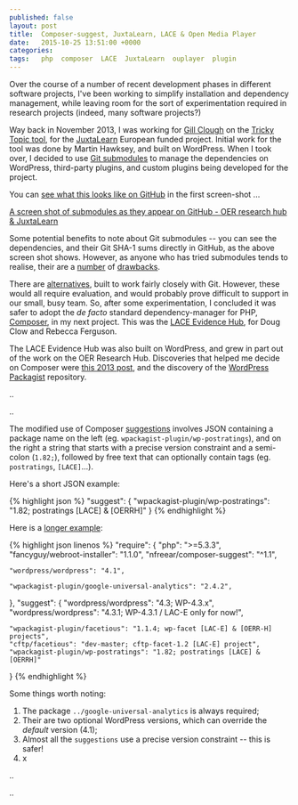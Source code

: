 ```yaml
---
published: false
layout: post
title:  Composer-suggest, JuxtaLearn, LACE & Open Media Player
date:   2015-10-25 13:51:00 +0000
categories:
tags:   php  composer  LACE  JuxtaLearn  ouplayer  plugin
---
```



Over the course of a number of recent development phases in different software projects,
I've been working to simplify installation and dependency management, while leaving room
for the sort of experimentation required in research projects (indeed, many software projects?)

Way back in November 2013, I was working for [Gill Clough][] on the
[Tricky Topic tool][ttt], for the [JuxtaLearn][] European funded project.
Initial work for the tool was done by Martin Hawksey, and built on WordPress.
When I took over, I decided to use [Git submodules][] to manage the dependencies on
WordPress, third-party plugins, and custom plugins being developed for the project.

You can [see what this looks like on GitHub][github-1] in the first screen-shot ...


[A screen shot of submodules as they appear on GitHub - OER research hub & JuxtaLearn][img-1]


Some potential benefits to note about Git submodules -- you can see the dependencies,
and their Git SHA-1 sums directly in GitHub, as the above screen shot shows.
However, as anyone who has tried submodules tends to realise, their are a [number][]
of [drawbacks][d].

There are [alternatives][alt], built to work fairly closely with Git.
However, these would all require evaluation, and would probably prove difficult
to support in our small, busy team.
So, after some experimentation, I concluded it was safer to adopt the _de facto_
standard dependency-manager for PHP, [Composer][], in my next project.
This was the [LACE Evidence Hub][LACE-EH], for Doug Clow and Rebecca Ferguson.

The LACE Evidence Hub was also built on WordPress, and grew in part out of the work
on the OER Research Hub. Discoveries that helped me decide on Composer were [this 2013 post][],
and the discovery of the [WordPress Packagist][] repository.


..

..


The modified use of Composer [suggestions][] involves JSON containing a
package name on the left (eg. `wpackagist-plugin/wp-postratings`), and on the right
a string that starts with a precise version constraint and a semi-colon (`1.82;`),
followed by free text that can optionally contain tags (eg. `postratings`, `[LACE]`...).

Here's a short JSON example:

{% highlight json %}
"suggest": {
    "wpackagist-plugin/wp-postratings": "1.82; postratings [LACE] & [OERRH]"
}
{% endhighlight %}


Here is a [longer example][ex-2]:

{% highlight json linenos %}
"require": {
    "php": ">=5.3.3",
    "fancyguy/webroot-installer": "1.1.0",
    "nfreear/composer-suggest": "^1.1",

    "wordpress/wordpress": "4.1",

    "wpackagist-plugin/google-universal-analytics": "2.4.2",
},
"suggest": {
    "wordpress/wordpress": "4.3; WP-4.3.x",
    "wordpress/wordpress": "4.3.1; WP-4.3.1 / LAC-E only for now!",

    "wpackagist-plugin/facetious": "1.1.4; wp-facet [LAC-E] & [OERR-H] projects",
    "cftp/facetious": "dev-master; cftp-facet-1.2 [LAC-E] project",
    "wpackagist-plugin/wp-postratings": "1.82; postratings [LACE] & [OERRH]"
}
{% endhighlight %}


Some things worth noting:

1. The package `../google-universal-analytics` is always required;
2. Their are two optional WordPress versions, which can override the _default_ version (4.1);
3. Almost all the `suggestions` use a precise version constraint -- this is safer!
4. x


..

..


[Gill Clough]: https://twitter.com/gillclough
[ttt]: http://trickytopic.juxtalearn.net/ "JuxtaLearn Tricky Topic tool"
[JuxtaLearn]: http://juxtalearn.eu/
[Git submodules]: https://git-scm.com/book/en/v2/Git-Tools-Submodules
[github-1]: https://github.com/IET-OU/oer-evidence-hub-org/tree/juxtalearn "JuxtaLearn branch on GitHub, November 2013 – November 2014."
[number]: https://startpage.com/do/search?query=Git+submodules+disadvantages
[alt]: http://blogs.atlassian.com/2013/05/alternatives-to-git-submodule-git-subtree/ "By Nicola Paolucci, May 16, 2013"
[d]: http://codingkilledthecat.wordpress.com/2012/04/28/why-your-company-shouldnt-use-git-submodules/
    "By Amber Yust, April 28, 2012"
[LACE-EH]: http://evidence.laceproject.eu/

[img-1]: https://flickr.com/photos/nfreear/22574418285!__EMBED_ME__

[this 2013 post]: https://roots.io/using-composer-with-wordpress/
    "Using Composer with WordPress, by Scott Walkinshaw, August 18, 2013"
[WordPress Packagist]: http://wpackagist.org/
    "This site mirrors the WordPress plugin and theme directories as a Composer repository."

[Composer]: https://getcomposer.org/
[plugin]: https://getcomposer.org/doc/articles/plugins.md
[suggestions]: https://getcomposer.org/doc/04-schema.md#suggest
[suggest]: https://packagist.org/packages/nfreear/composer-suggest "'composer-suggest' on Packagist"
[code]: https://github.com/nfreear/composer-suggest "'composer-suggest' on GitHub"
[ex-1]: https://github.com/IET-OU/open-media-player/blob/2.x/composer.json#L33-L36
[ex-1e]: https://github.com/IET-OU/open-media-player/blob/2.x/application/config/.env-generic#L7
[ex-2]: https://github.com/IET-OU/oer-evidence-hub-org/blob/CR40-composer/composer.json#L46-L80
[ex-2e]: https://github.com/IET-OU/oer-evidence-hub-org/blob/CR40-composer/.env-example#L9


[End]: end
